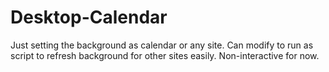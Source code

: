 # Desktop-Calendar
Just setting the background as calendar or any site. Can modify to run as script to refresh background for other sites easily.
Non-interactive for now.
